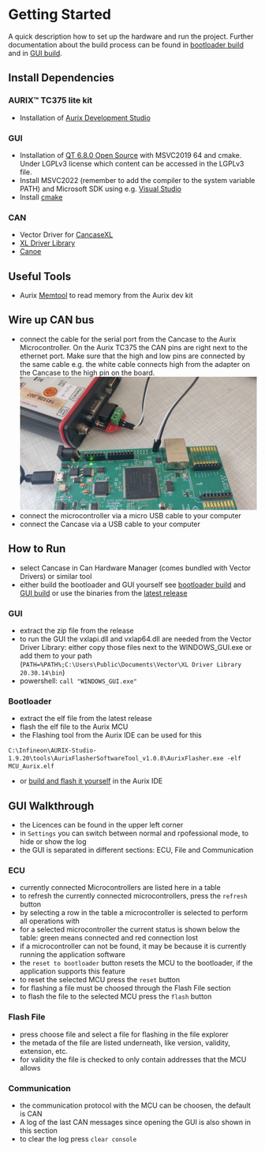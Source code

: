 # Getting Started

A quick description how to set up the hardware and run the project.
Further documentation about the build process can be found in [bootloader build](../MCU_Aurix/Readme.md) and in [GUI build](../WINDOWS_GUI/Readme.md).

## Install Dependencies

### AURIX&trade; TC375 lite kit
* Installation of [Aurix Development Studio](https://www.infineon.com/cms/en/product/promopages/aurix-development-studio/)


### GUI
* Installation of [QT 6.8.0 Open Source](https://www.qt.io/download-qt-installer-oss) with MSVC2019 64 and cmake. Under LGPLv3 license which content can be accessed in the LGPLv3 file.
* Install MSVC2022 (remember to add the compiler to the system variable PATH) and Microsoft SDK using e.g. [Visual Studio](https://visualstudio.microsoft.com/) 
* Install [cmake](https://cmake.org/)

### CAN

- Vector Driver for [CancaseXL](https://www.vector.com/us/en/download/vector-driver-setup-for-windows-10-and-11/)
- [XL Driver Library](https://www.vector.com/us/en/download/xl-driver-library-203014/)
- [Canoe](https://www.vector.com/de/de/download/canoe-full-installer-14-sp3-windows/)

## Useful Tools

- Aurix [Memtool](https://softwaretools.infineon.com/tools/com.ifx.tb.tool.infineonmemtool) to read memory from the Aurix dev kit


## Wire up CAN bus

- connect the cable for the serial port from the Cancase to the Aurix Microcontroller. On the Aurix TC375 the CAN pins are right next to the ethernet port. Make sure that the high and low pins are connected by the same cable e.g. the white cable connects high from the adapter on the Cancase to the high pin on the board.
![image](./images/can_cables.jpeg "CAN cables")
- connect the microcontroller via a micro USB cable to your computer
- connect the Cancase via a USB cable to your computer

## How to Run

- select Cancase in Can Hardware Manager (comes bundled with Vector Drivers) or similar tool
- either build the bootloader and GUI yourself see [bootloader build](../MCU_Aurix/Readme.md) and [GUI build](../WINDOWS_GUI/Readme.md) or use the binaries from the [latest release](https://github.com/amosproj/amos2024ss07-updating-flash-boot-loader/releases/latest)

### GUI
- extract the zip file from the release
- to run the GUI the vxlapi.dll and vxlap64.dll are needed from the Vector Driver Library: either copy those files next to the WINDOWS_GUI.exe or add them to your path (`PATH=%PATH%;C:\Users\Public\Documents\Vector\XL Driver Library 20.30.14\bin`)
- powershell: `call "WINDOWS_GUI.exe"`

### Bootloader

- extract the elf file from the latest release
- flash the elf file to the Aurix MCU
- the Flashing tool from the Aurix IDE can be used for this
```
C:\Infineon\AURIX-Studio-1.9.20\tools\AurixFlasherSoftwareTool_v1.0.8\AurixFlasher.exe -elf MCU_Aurix.elf
```
- or [build and flash it yourself](../MCU_Aurix/Readme.md) in the Aurix IDE

## GUI Walkthrough

- the Licences can be found in the upper left corner
- in `Settings` you can switch between normal and rpofessional mode, to hide or show the log
- the GUI is separated in different sections: ECU, File and Communication

### ECU

- currently connected Microcontrollers are listed here in a table
- to refresh the currently connected microcontrollers, press the `refresh` button
- by selecting a row in the table a microcontroller is selected to perform all operations with
- for a selected microcontroller the current status is shown below the table: green means connected and red connection lost
- if a microcontroller can not be found, it may be because it is currently running the application software
- the `reset to bootloader` button resets the MCU to the bootloader, if the application supports this feature 
- to reset the selected MCU press the `reset` button
- for flashing a file must be choosed through the Flash File section
- to flash the file to the selected MCU press the `flash` button

### Flash File

- press choose file and select a file for flashing in the file explorer
- the metada of the file are listed underneath, like version, validity, extension, etc.
- for validity the file is checked to only contain addresses that the MCU allows


### Communication

- the communication protocol with the MCU can be choosen, the default is CAN
- A log of the last CAN messages since opening the GUI is also shown in this section
- to clear the log press `clear console`